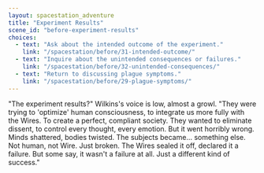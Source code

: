 ```yaml
---
layout: spacestation_adventure
title: "Experiment Results"
scene_id: "before-experiment-results"
choices:
  - text: "Ask about the intended outcome of the experiment."
    link: "/spacestation/before/31-intended-outcome/"
  - text: "Inquire about the unintended consequences or failures."
    link: "/spacestation/before/32-unintended-consequences/"
  - text: "Return to discussing plague symptoms."
    link: "/spacestation/before/29-plague-symptoms/"
---
```


"The experiment results?" Wilkins's voice is low, almost a growl. "They were trying to 'optimize' human consciousness, to integrate us more fully with the Wires. To create a perfect, compliant society. They wanted to eliminate dissent, to control every thought, every emotion. But it went horribly wrong. Minds shattered, bodies twisted. The subjects became... something else. Not human, not Wire. Just broken. The Wires sealed it off, declared it a failure. But some say, it wasn't a failure at all. Just a different kind of success."
